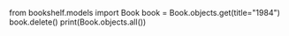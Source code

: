 from bookshelf.models import Book
book = Book.objects.get(title="1984")
book.delete()
print(Book.objects.all())